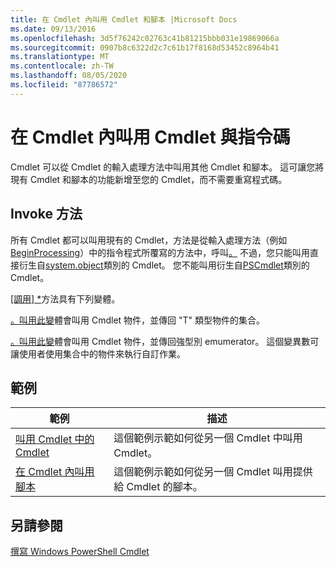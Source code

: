 ```yaml
---
title: 在 Cmdlet 內叫用 Cmdlet 和腳本 |Microsoft Docs
ms.date: 09/13/2016
ms.openlocfilehash: 3d5f76242c02763c41b81215bbb031e19869066a
ms.sourcegitcommit: 0907b8c6322d2c7c61b17f8168d53452c8964b41
ms.translationtype: MT
ms.contentlocale: zh-TW
ms.lasthandoff: 08/05/2020
ms.locfileid: "87786572"
---
```

# <a name="invoking-cmdlets-and-scripts-within-a-cmdlet"></a>在 Cmdlet 內叫用 Cmdlet 與指令碼

Cmdlet 可以從 Cmdlet 的輸入處理方法中叫用其他 Cmdlet 和腳本。 這可讓您將現有 Cmdlet 和腳本的功能新增至您的 Cmdlet，而不需要重寫程式碼。

## <a name="the-invoke-method"></a>Invoke 方法

所有 Cmdlet 都可以叫用現有的 Cmdlet，方法是從輸入處理方法（例如[BeginProcessing](/dotnet/api/System.Management.Automation.Cmdlet.BeginProcessing)）中的指令程式所覆寫的方法中，呼叫[。](/dotnet/api/System.Management.Automation.Cmdlet.Invoke) 不過，您只能叫用直接衍生自[system.object](/dotnet/api/System.Management.Automation.Cmdlet)類別的 Cmdlet。 您不能叫用衍生自[PSCmdlet](/dotnet/api/System.Management.Automation.PSCmdlet)類別的 Cmdlet。

[[調用] *](/dotnet/api/System.Management.Automation.Cmdlet.Invoke)方法具有下列變體。

[。叫用此變](/dotnet/api/System.Management.Automation.Cmdlet.Invoke)體會叫用 Cmdlet 物件，並傳回 "T" 類型物件的集合。

[。叫用此變](/dotnet/api/System.Management.Automation.Cmdlet.Invoke)體會叫用 Cmdlet 物件，並傳回強型別 emumerator。 這個變異數可讓使用者使用集合中的物件來執行自訂作業。

## <a name="examples"></a>範例

|範例|描述|
|-------------|-----------------|
|[叫用 Cmdlet 中的 Cmdlet](./how-to-invoke-a-cmdlet-from-within-a-cmdlet.md)|這個範例示範如何從另一個 Cmdlet 中叫用 Cmdlet。|
|[在 Cmdlet 內叫用腳本](./how-to-invoke-scripts-within-a-cmdlet.md)|這個範例示範如何從另一個 Cmdlet 叫用提供給 Cmdlet 的腳本。|

## <a name="see-also"></a>另請參閱

[撰寫 Windows PowerShell Cmdlet](./writing-a-windows-powershell-cmdlet.md)
